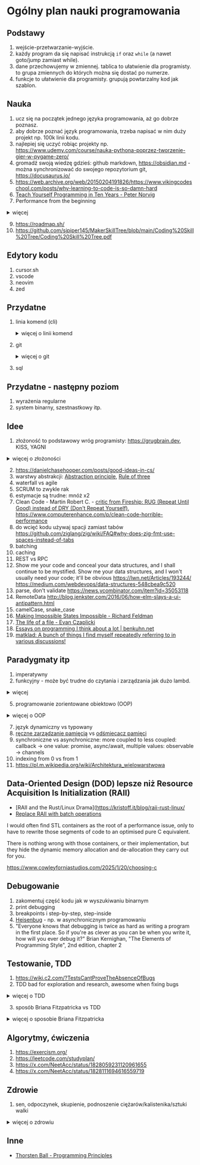 # Ogólny plan nauki programowania

## Podstawy

1. wejście-przetwarzanie-wyjście.
2. każdy program da się napisać instrukcją `if` oraz `while` (a nawet goto/jump zamiast while).
3. dane przechowujemy w zmiennej. tablica to ułatwienie dla programisty. to grupa zmiennych do których można się dostać po numerze.
4. funkcje to ułatwienie dla programisty. grupują powtarzalny kod jak szablon.

## Nauka

1. ucz się na początek jednego języka programowania, aż go dobrze poznasz.
2. aby dobrze poznać język programowania, trzeba napisać w nim duży projekt np. 100k linii kodu.
3. najlepiej się uczyć robiąc projekty np. <https://www.udemy.com/course/nauka-pythona-poprzez-tworzenie-gier-w-pygame-zero/>
4. gromadź swoją wiedzę gdzieś: github markdown, <https://obsidian.md> - można synchronizować do swojego repozytorium git, <https://docusaurus.io/>
5. <https://web.archive.org/web/20150204191826/https://www.vikingcodeschool.com/posts/why-learning-to-code-is-so-damn-hard>
6. [Teach Yourself Programming in Ten Years - Peter Norvig](https://norvig.com/21-days.html)
7. Performance from the beginning

 <details><summary>więcej</summary>
  
contradictory to <https://wiki.c2.com/?MakeItWorkMakeItRightMakeItFast>

Ryan Fleury:

“Make it work, then make it fast” as a guiding principle has done an enormous amount of damage to software. It’s slightly easier to accept if the software in question actually works despite being slow. In practice, it’s used to justify mediocrity, and a lack of understanding and responsibility, and thus the software ends up barely working, or not working at all, *and* wasting a ton of user time.

It’s always a constraint solving problem. You place all screws first, then tighten them all. Performance is one such screw. If you never expose your solution to that constraint, your solution will never be performant. I refuse to accept the idea that you should always place that screw last.

<https://x.com/ryanjfleury/status/1904295630761251119>

- <https://www.rfleury.com/p/programmers-are-users-bad-performance>
- <https://www.computerenhance.com/p/performance-excuses-debunked>
    </details>

9. <https://roadmap.sh/>
10. <https://github.com/sjpiper145/MakerSkillTree/blob/main/Coding%20Skill%20Tree/Coding%20Skill%20Tree.pdf>

## Edytory kodu

1. cursor.sh
2. vscode
3. neovim
4. zed

## Przydatne

1. linia komend (cli)
    <details><summary>więcej o linii komend</summary>
    bash, env variables, ls, grep (ripgrep), find (sharkdp/fd), xargs i inne z coreutils
    </details>
2. git
    <details><summary>więcej o git</summary>
    - http://eagain.net/articles/git-for-computer-scientists/
    - https://web.archive.org/web/20230207122614/https://blog.jayway.com/2013/03/03/git-is-a-purely-functional-data-structure/
    - https://git-scm.com/book/en/v2/Git-Internals-Git-Objects
    </details>

3. sql

## Przydatne - następny poziom

1. wyrażenia regularne
2. system binarny, szestnastkowy itp.

## Idee

1. złożoność to podstawowy wróg programisty: <https://grugbrain.dev>, KISS, YAGNI

<details><summary>więcej o złożoności</summary>

There is a difference between the inherent complexity of the problem you're trying to solve, and the artificial complexity you created by the way you wrote the code.
<https://x.com/DanielcHooper/status/1784983115196207425>

Fools ignore complexity. Pragmatists suffer it. Some can avoid it. Geniuses remove it. <http://www.cs.yale.edu/homes/perlis-alan/quotes.html>

- <https://news.ycombinator.com/item?id=40509572>
- <https://x.com/ohmypy/status/1801218479695053135>
- <https://news.ycombinator.com/item?id=40266464>
- <https://x.com/juliusvolz/status/1769702037913030885>
- <https://blog.codinghorror.com/the-best-code-is-no-code-at-all/>

</details>

2. <https://danielchasehooper.com/posts/good-ideas-in-cs/>
3. warstwy abstrakcji: [Abstraction principle](https://en.wikipedia.org/wiki/Abstraction_principle_(computer_programming)), [Rule of three](https://en.wikipedia.org/wiki/Rule_of_three_(computer_programming))
4. waterfall vs agile
5. SCRUM to zwykle rak
6. estymacje są trudne: mnóż x2
7. Clean Code - Martin Robert C. - [critic from Fireship: RUG (Repeat Until Good) instead of DRY (Don't Repeat Yourself)](https://youtu.be/niWpfRyvs2U?t=171), <https://www.computerenhance.com/p/clean-code-horrible-performance>
8. do wcięć kodu używaj spacji zamiast tabów <https://github.com/ziglang/zig/wiki/FAQ#why-does-zig-fmt-use-spaces-instead-of-tabs>
9. batching
10. caching
11. REST vs RPC
12. Show me your code and conceal your data structures, and I shall continue to be mystified. Show me your data structures, and I won't usually need your code; it'll be obvious <https://lwn.net/Articles/193244/> <https://medium.com/webdevops/data-structures-548cbea9c520>
13. parse, don't validate <https://news.ycombinator.com/item?id=35053118>
14. RemoteData <http://blog.jenkster.com/2016/06/how-elm-slays-a-ui-antipattern.html>
15. camelCase, snake_case
16. [Making Impossible States Impossible - Richard Feldman](https://youtube.com/watch?v=IcgmSRJHu_8)
17. [The life of a file - Evan Czaplicki](https://youtube.com/watch?v=IcgmSRJHu_8)
18. [Essays on programming I think about a lot | benkuhn.net](https://www.benkuhn.net/progessays/)
19. [matklad: A bunch of things I find myself repeatedly referring to in various discussions! ](https://matklad.github.io/links.html)

## Paradygmaty itp

1. imperatywny
2. funkcyjny - może być trudne do czytania i zarządzania jak dużo lambd.

<details><summary>więcej</summary>

Andrew Kelley o programowaniu funkcyjnym

Finally, I personally despise the functional programming style that uses lambdas everywhere. I find it very difficult to read and maintain code that makes heavy use of inversion of control flow. By not accepting this proposal, Zig will continue to encourage programmers to stick to an imperative programming style, using for loops and iterators. <https://github.com/ziglang/zig/issues/1717#issuecomment-1627790251>

Casey Muratori:

I do not think functional programming is the proper model for programming. I think it can be a useful way to think about subsets of a program, but it is not appropriate for large-scale work.

the practical behavior of modern computing systems is procedural, not functional, and so it does not benefit you to adopt functional constraints for designing a system. But it's fine for parts of the system that fit within those constraints more naturally.

Broadly, I tend to want to program the hardware, so I want something that allows me to easily express what machine code I wanted. I don't want to have to fight the language or compiler to have the CPU do what I intended.

Anything that I have to think about that isn't something the CPU is actually doing is a hindrance and makes me less happy about programming. I know what I want it to do, and I want that to be as efficient as possible to express.

<https://x.com/cmuratori/status/1887199163932439035>
</details>

5. programowanie zorientowane obiektowo (OOP)

<details><summary>więcej o OOP</summary>

[Jonathan Blow on the Problem with Object Oriented](https://www.youtube.com/watch?v=04ksL1hf_p8)

Even if Object Oriented Programming wasn't slow (it is), reading a OOP-heavy code base sucks because the logic is broken into little pieces and spread all over. Makes it hard to understand the system as a whole.

There is a difference between the inherent complexity of the problem you're trying to solve, and the artificial complexity you created by the way you wrote the code.

The *whole point* of OOP is to break up logic and data into lots of little objects and have them all talk to each other. So now you have to understand the logic of the problem you're solving *AND* the structure of all the objects you made.

For comparison: Data Oriented Design results in code that very closely matches the minimum amount of computation required by your problem — it doesn't layer on a bunch of unnecessary indirection.

<https://x.com/DanielcHooper/status/1784983115196207425>

What you get when you follow OOP properly:

- A bunch more code
- A bunch more complexity
- A whole lot less performance

What's the point of this ideology masquerading as an engineering discipline if it just makes your life harder?

<https://x.com/falconerd/status/1788665267708690590>

<https://x.com/SebAaltonen/status/1848251209129275789>

<https://steve-yegge.blogspot.com/2006/03/execution-in-kingdom-of-nouns.html>
</details>

7. język dynamiczny vs typowany
8. [ręczne zarządzanie pamięcią](https://en.wikipedia.org/wiki/Manual_memory_management) vs [odśmiecacz pamięci](https://en.wikipedia.org/wiki/Garbage_collection_(computer_science))
9. synchroniczne vs asynchroniczne: more coupled to less coupled: callback -> one value: promise, async/await, multiple values: observable -> channels
10. indexing from 0 vs from 1
11. <https://pl.m.wikipedia.org/wiki/Architektura_wielowarstwowa>

## Data-Oriented Design (DOD) lepsze niż Resource Acquisition Is Initialization (RAII)

- [RAII and the Rust/Linux Drama](<https://kristoff.it/blog/raii-rust-linux/>
- [Replace RAII with batch operations](https://lobste.rs/s/i6khvj/introduction_zig#c_talzv2)

 I would often find STL containers as the root of a performance issue, only to have to rewrite those segments of code to an optimised pure C equivalent.

There is nothing wrong with those containers, or their implementation, but they hide the dynamic memory allocation and de-allocation they carry out for you.

<https://www.cowleyforniastudios.com/2025/1/20/choosing-c>

## Debugowanie

1. zakomentuj część kodu jak w wyszukiwaniu binarnym
2. print debugging
3. breakpoints i step-by-step, step-inside
4. [Heisenbug](https://pl.wikipedia.org/wiki/Heisenbug) - np. w asynchronicznym programowaniu
5. "Everyone knows that debugging is twice as hard as writing a program in the first place. So if you're as clever as you can be when you write it, how will you ever debug it?" Brian Kernighan, "The Elements of Programming Style", 2nd edition, chapter 2

## Testowanie, TDD

1. <https://wiki.c2.com/?TestsCantProveTheAbsenceOfBugs>
2. TDD bad for exploration and research, awesome when fixing bugs

<details><summary>więcej o TDD</summary>
TDD is awesome when fixing bugs (as opposed to writing features), when writing straight up business logic (especially when there are a lot of edge cases) and when you know exactly how something is going to work.

It's really bad when doing anything that requires exploration and research (which is the example in the article).

<https://news.ycombinator.com/item?id=20976486>

I work for a Danish municipality and we buy quite a lot of development from various software houses. Being the public sector we track and benchmark almost everything, and we actually have a dataset on automated testing that’s been running for two decades.
It’s hard to use the data, because we’re comparing different projects, teams and suppliers but our data shows no advantage in choosing the companies that are very test-focused.
They are often slower, more expensive but have the same amount of incident reports as the companies which tests less or doesn’t do automated test at all.

<https://news.ycombinator.com/item?id=20976397>

I'd take a slightly different take:

- Structure your code so it is mostly leaves.
- Unit test the leaves.
- Integration test the rest if needed.
I like this approach in part because making lots of leaves also adds to the "literate"-ness of the code. With lots of opportunities to name your primitives, the code is much closer to being self documenting.
Depending on the project and its requirements, I also think "lazy" testing has value. Any time you are looking at a block of code, suspicious that it's the source of a bug, write a test for it. If you're in an environment where bugs aren't costly, where attribution goes through few layers of code, and bugs are easily visible when they occur, this can save a lot of time.
My leaves are either pure functions (FP languages) or value objects that init themselves based on other value objects (OOP languages). These value objects have no methods, no computed properties, etc. Just inert data.
No mocks and no “header” interfaces needed.
On top of that I sprinkle a bunch of UI tests to verify it’s all properly wired up.

<https://news.ycombinator.com/item?id=15565875>

I'm grateful for what TDD did to open my eyes to automated regression testing, but I've long since moved on from the design dogma.
Test-first units leads to an overly complex web of intermediary objects and indirection in order to avoid doing anything that's "slow". Like hitting the database. Or file IO. Or going through the browser to test the whole system. It's given birth to some truly horrendous monstrosities of architecture. A dense jungle of service objects, command patterns, and worse.

<https://dhh.dk/2014/tdd-is-dead-long-live-testing.html>
</details>

3. sposób Briana Fitzpatricka vs TDD

<details><summary>więcej o sposobie Briana Fitzpatricka</summary>

Seibel: Jak projektujesz swoje oprogramowanie?

Fitzpatrick: Zaczynam od interfejsów łączących poszczególne elementy. Identyfikuję typowe metody, typowe wywołania RPC lub typowe zapytania. Jeśli chodzi o składowanie danych, staram się określić najbardziej typowe zapytania. Oceniam, których indeksów będziemy potrzebować. Zastanawiam się nad strukturą danych przechowywanych na dysku. Później piszę uproszczone wersje poszczególnych elementów systemu i zaczynam je stopniowo rozwijać.

Seibel: Wykorzystujesz te próbki w roli testów (w myśl zasady: najpierw testy), aby w przyszłości testować rozwijane rozwiązania?

Fitzpatrick: Robię tak coraz częściej. Zawsze projektowałem oprogramowanie w ten sposób, nawet wtedy, gdy nie przywiązywałem wagi do testów. Zaczynałem od projektowania interfejsów i sposobu składowania danych, by następnie przystąpić do właściwej implementacji.

Seibel: Jaką formę przybiera taki projekt? Pseudokodu? Właściwego kodu? Bazgrołów na tablicy?

Fitzpatrick: Najczęściej po prostu otwieram edytor i sporządzam notatki dotyczące projektowanego schematu wraz z elementami pseudokodu. Kiedy projekt w tej formie osiąga stan, który mnie satysfakcjonuje, przygotowuję prawdziwy schemat oraz kopiuję i wklejam gotowe elementy kodu, aby mieć pewność, że przynajmniej wyrażenia create table działają jak należy. Kiedy już wszystko na tym etapie wydaje mi się dopięte na ostatni guzik, przystępuję do implementacji tak zapisanych koncepcji. Zawsze zaczynam od pliku spec.txt.

Seibel: Czy już po napisaniu kiedykolwiek odkryłeś, że musisz zrewidować swój oryginalny plan?

Fitzpatrick: Czasami. Zawsze jednak zaczynałem pracę od najtrudniejszych elementów lub od koncepcji, których nie byłem pewien — te elementy implementowałem w pierwszej kolejności. Staram się nie odkładać na ostatnią chwilę tego, co najtrudniejsze lub najbardziej zaskakujące; lubię zaczynać od najtrudniejszych aspektów. We wszystkich projektach, których nigdy nie skończyłem — moi znajomi zarzucają mi, że była ich cała masa — faktycznym powodem niepowodzeń było właśnie rozpoczynanie prac od najtrudniejszych elementów, odkrywanie, że muszę się czegoś nauczyć, i ostateczna rezygnacja z realizacji najbardziej nudnych aspektów.

<https://lubimyczytac.pl/ksiazka/101063/sztuka-kodowania-sekrety-wielkich-programistow>
</details>

## Algorytmy, ćwiczenia

1. <https://exercism.org/>
2. <https://leetcode.com/studyplan/>
3. <https://x.com/NeetAcc/status/1828059231120961655>
4. <https://x.com/NeetAcc/status/1828111694616559719>

## Zdrowie

1. sen, odpoczynek, skupienie, podnoszenie ciężarów/kalistenika/sztuki walki

<details><summary>więcej o zdrowiu</summary>

One of my most controversial software opinions is that your sleep quality and stress level matter far, far more than the languages you use or the practices you follow. Nothing else comes close: not type systems, not TDD, not formal methods, not ANYTHING.

<https://twitter.com/hillelogram/status/1119709859979714560>

By reanalyzing the data, she and her colleagues made two key findings. First, they found that the volunteers’ performance improved primarily during the short rests, and not during typing. The improvements made during the rest periods added up to the overall gains the volunteers made that day. Moreover, these gains were much greater than the ones seen after the volunteers returned the next day to try again, suggesting that the early breaks played as critical a role in learning as the practicing itself.
Second, by looking at the brain waves, Dr. Bönstrup found activity patterns that suggested the volunteers’ brains were consolidating, or solidifying, memories during the rest periods. Specifically, they found that the changes in the size of brain waves, called beta rhythms, correlated with the improvements the volunteers made during the rests.
Further analysis suggested that the changes in beta oscillations primarily happened in the right hemispheres of the volunteers’ brains and along neural networks connecting the frontal and parietal lobes that are known to help control the planning of movements. These changes only happened during the breaks and were the only brain wave patterns that correlated with performance.
“Our results suggest that it may be important to optimize the timing and configuration of rest intervals when implementing rehabilitative treatments in stroke patients or when learning to play the piano in normal volunteers,” said Dr. Cohen. “Whether these results apply to other forms of learning and memory formation remains an open question.”
Dr. Cohen’s team plans to explore, in greater detail, the role of these early resting periods in learning and memory.
<https://www.ninds.nih.gov/.../Want-learn-new-skill-Take>...

via <https://news.ycombinator.com/item?id=19661949>

Remote work taught me that working in batches can really drive up my efficiency. 2.5 hours at the start of the day, a half hour break, then another period of work about the same length, and then finally one more. I find this breaks up things and allows the 'down time' to settle in my head so I can come back and prep to get "in the zone" for another two hour purely focused work period. All that ties in wonderfully to his routine keeping, which is a great template to work with.
It helps to shut off all notifications on your phone or computer as well, including email.

<https://news.ycombinator.com/item?id=19953854>
</details>

## Inne

- [Thorsten Ball - Programming Principles](https://x.com/thorstenball/status/1904602053634383901)
